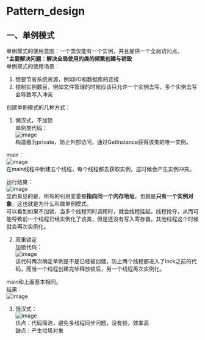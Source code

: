 # Pattern_design

## 一、单例模式
单例模式的使用意图：一个类仅能有一个实例，并且提供一个全局访问点。  
***主要解决问题：解决全局使用的类的频繁创建与销毁**  
单例模式的使用场景：  
1. 想要节省系统资源，例如I/O和数据库的连接
2. 控制实例数目，例如文件管理的时候应该只允许一个实例去写，多个实例去写会导致写入冲突

创建单例模式的几种方式：
1. 懒汉式，不加锁  
单例类代码：  
![image](https://github.com/xuehao-in-studing/Pattern_design/assets/102791379/6003c2fb-37f1-49b4-b2e5-4ea43e65f77e)  
构造器为private，防止外部访问，通过GetInstance获得该类的唯一实例。  

main：  
![image](https://github.com/xuehao-in-studing/Pattern_design/assets/102791379/d97cb4dc-615d-4846-b11b-4ade37a07f38)     
在main线程中新建五个线程，每个线程都去获取实例，这时候会产生实例冲突。   

运行结果：  
![image](https://github.com/xuehao-in-studing/Pattern_design/assets/102791379/241c23d4-0c52-4e4e-a798-e0b4702f91da)  
显而易见的是，所有的引用变量都**指向同一个内存地址**，也就是**只有一个实例对象**，这也就是为什么叫做单例模式。  
可以看到如果不加锁，当多个线程同时调用时，就会线程挂起，线程抢夺，从而可能导致前一个线程已经实例化了该类，但是还没有写入寄存器，其他线程这个时候就会再次实例化。  

2. 双重锁定  
加锁代码：  
![image](https://github.com/xuehao-in-studing/Pattern_design/assets/102791379/957c2a42-34be-4516-8961-bcb91dbdc1cd)  
该代码两次确定单例是不是已经被创建，防止两个线程都进入了lock之前的代码，而当一个线程创建完毕释放锁后，另一个线程再次实例化。

main和上面基本相同。  
结果：   
![image](https://github.com/xuehao-in-studing/Pattern_design/assets/102791379/7e013e97-a795-4213-83fc-69f5338a4461)  

3. 饿汉式：  
![image](https://github.com/xuehao-in-studing/Pattern_design/assets/102791379/c5656201-2d46-4457-b065-8301eb0153b4)  
优点：代码简洁，避免多线程同步问题，没有锁，效率高  
缺点：产生垃圾对象  

